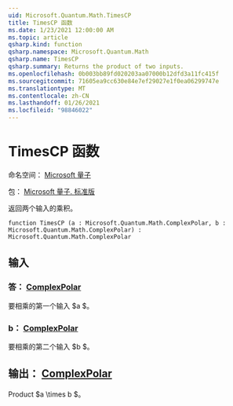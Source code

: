 ```yaml
---
uid: Microsoft.Quantum.Math.TimesCP
title: TimesCP 函数
ms.date: 1/23/2021 12:00:00 AM
ms.topic: article
qsharp.kind: function
qsharp.namespace: Microsoft.Quantum.Math
qsharp.name: TimesCP
qsharp.summary: Returns the product of two inputs.
ms.openlocfilehash: 0b003bb89fd020203aa07000b12dfd3a11fc415f
ms.sourcegitcommit: 71605ea9cc630e84e7ef29027e1f0ea06299747e
ms.translationtype: MT
ms.contentlocale: zh-CN
ms.lasthandoff: 01/26/2021
ms.locfileid: "98846022"
---
```

# <a name="timescp-function"></a>TimesCP 函数

命名空间： [Microsoft 量子](xref:Microsoft.Quantum.Math)

包： [Microsoft 量子. 标准版](https://nuget.org/packages/Microsoft.Quantum.Standard)


返回两个输入的乘积。

```qsharp
function TimesCP (a : Microsoft.Quantum.Math.ComplexPolar, b : Microsoft.Quantum.Math.ComplexPolar) : Microsoft.Quantum.Math.ComplexPolar
```


## <a name="input"></a>输入

### <a name="a--complexpolar"></a>答： [ComplexPolar](xref:Microsoft.Quantum.Math.ComplexPolar)

要相乘的第一个输入 $a $。


### <a name="b--complexpolar"></a>b： [ComplexPolar](xref:Microsoft.Quantum.Math.ComplexPolar)

要相乘的第二个输入 $b $。



## <a name="output--complexpolar"></a>输出： [ComplexPolar](xref:Microsoft.Quantum.Math.ComplexPolar)

Product $a \times b $。